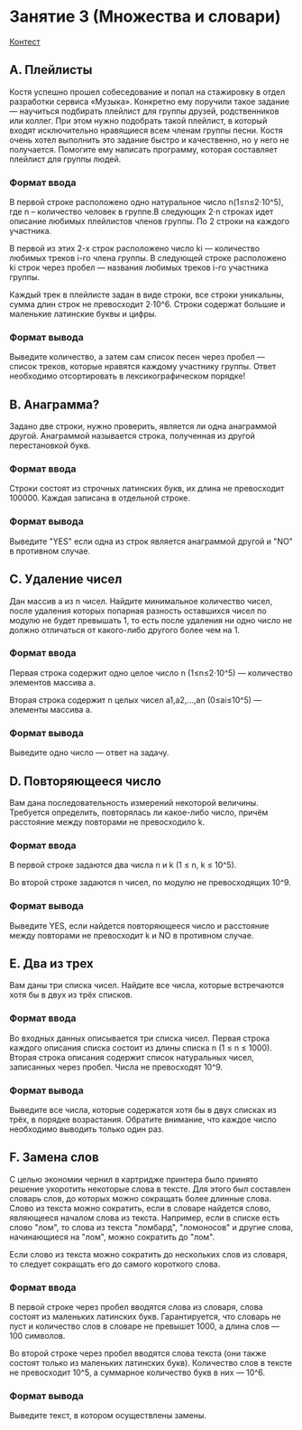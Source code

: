 # Занятие 3 (Множества и словари)

[Контест](https://contest.yandex.ru/contest/59541/problems/A/)

## A. Плейлисты
Костя успешно прошел собеседование и попал на стажировку в отдел разработки сервиса «Музыка».
Конкретно ему поручили такое задание — научиться подбирать плейлист для группы друзей, родственников или коллег. При этом нужно подобрать такой плейлист, в который входят исключительно нравящиеся всем членам группы песни.
Костя очень хотел выполнить это задание быстро и качественно, но у него не получается. Помогите ему написать программу, которая составляет плейлист для группы людей.

### Формат ввода
В первой строке расположено одно натуральное число n(1≤n≤2⋅10^5), где n – количество человек в группе.В следующих 2⋅n строках идет описание любимых плейлистов членов группы. По 2 строки на каждого участника.

В первой из этих 2-х строк расположено число ki — количество любимых треков i-го члена группы. В следующей строке расположено ki строк через пробел — названия любимых треков i-го участника группы.

Каждый трек в плейлисте задан в виде строки, все строки уникальны, сумма длин строк не превосходит 2⋅10^6. Строки содержат большие и маленькие латинские буквы и цифры.

### Формат вывода
Выведите количество, а затем сам список песен через пробел — список треков, которые нравятся каждому участнику группы. Ответ необходимо отсортировать в лексикографическом порядке!

## B. Анаграмма?
Задано две строки, нужно проверить, является ли одна анаграммой другой. Анаграммой называется строка, полученная из другой перестановкой букв.

### Формат ввода
Строки состоят из строчных латинских букв, их длина не превосходит 100000. Каждая записана в отдельной строке.

### Формат вывода
Выведите "YES" если одна из строк является анаграммой другой и "NO" в противном случае.

## C. Удаление чисел
Дан массив a из n чисел. Найдите минимальное количество чисел, после удаления которых попарная разность оставшихся чисел по модулю не будет превышать 1, то есть после удаления ни одно число не должно отличаться от какого-либо другого более чем на 1.

### Формат ввода
Первая строка содержит одно целое число n (1≤n≤2⋅10^5) — количество элементов массива a.

Вторая строка содержит n целых чисел a1,a2,…,an (0≤ai≤10^5) — элементы массива a.

### Формат вывода
Выведите одно число — ответ на задачу.

## D. Повторяющееся число
Вам дана последовательность измерений некоторой величины. Требуется определить, повторялась ли какое-либо число, причём расстояние между повторами не превосходило k.

### Формат ввода
В первой строке задаются два числа n и k (1 ≤ n, k ≤ 10^5).

Во второй строке задаются n чисел, по модулю не превосходящих 10^9.

### Формат вывода
Выведите YES, если найдется повторяющееся число и расстояние между повторами не превосходит k и NO в противном случае.

## E. Два из трех
Вам даны три списка чисел. Найдите все числа, которые встречаются хотя бы в двух из трёх списков.

### Формат ввода
Во входных данных описывается три списка чисел. Первая строка каждого описания списка состоит из длины списка n (1 ≤ n ≤ 1000). Вторая строка описания содержит список натуральных чисел, записанных через пробел. Числа не превосходят 10^9.

### Формат вывода
Выведите все числа, которые содержатся хотя бы в двух списках из трёх, в порядке возрастания. Обратите внимание, что каждое число необходимо выводить только один раз.

## F. Замена слов
С целью экономии чернил в картридже принтера было принято решение укоротить некоторые слова в тексте. Для этого был составлен словарь слов, до которых можно сокращать более длинные слова. Слово из текста можно сократить, если в словаре найдется слово, являющееся началом слова из текста. Например, если в списке есть слово "лом", то слова из текста "ломбард", "ломоносов" и другие слова, начинающиеся на "лом", можно сократить до "лом".

Если слово из текста можно сократить до нескольких слов из словаря, то следует сокращать его до самого короткого слова.

### Формат ввода
В первой строке через пробел вводятся слова из словаря, слова состоят из маленьких латинских букв. Гарантируется, что словарь не пуст и количество слов в словаре не превышет 1000, а длина слов — 100 символов.

Во второй строке через пробел вводятся слова текста (они также состоят только из маленьких латинских букв). Количество слов в тексте не превосходит 10^5, а суммарное количество букв в них — 10^6.

### Формат вывода
Выведите текст, в котором осуществлены замены.
